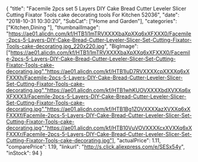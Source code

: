 {
	"title": "Facemile 2pcs set 5 Layers DIY Cake Bread Cutter Leveler Slicer Cutting Fixator Tools cake decorating tools For Kitchen 52036",
	"date": "2018-10-31 10:30:20",
	"SubCat": ["Home and Garden"],
	"categories": ["Kitchen,Dining "],
	"thumbnailImage": "https://ae01.alicdn.com/kf/HTB1i1mTRVXXXXbaXpXXq6xXFXXX0/Facemile-2pcs-5-Layers-DIY-Cake-Bread-Cutter-Leveler-Slicer-Set-Cutting-Fixator-Tools-cake-decorating.jpg_220x220.jpg",
	"BigImage": ["https://ae01.alicdn.com/kf/HTB1i1mTRVXXXXbaXpXXq6xXFXXX0/Facemile-2pcs-5-Layers-DIY-Cake-Bread-Cutter-Leveler-Slicer-Set-Cutting-Fixator-Tools-cake-decorating.jpg","https://ae01.alicdn.com/kf/HTB1IuD7RVXXXXcpXXXXq6xXFXXXh/Facemile-2pcs-5-Layers-DIY-Cake-Bread-Cutter-Leveler-Slicer-Set-Cutting-Fixator-Tools-cake-decorating.jpg","https://ae01.alicdn.com/kf/HTB1whKUOVXXXXbdXVXXq6xXFXXX3/Facemile-2pcs-5-Layers-DIY-Cake-Bread-Cutter-Leveler-Slicer-Set-Cutting-Fixator-Tools-cake-decorating.jpg","https://ae01.alicdn.com/kf/HTB1Bg1ZOVXXXXazXVXXq6xXFXXXf/Facemile-2pcs-5-Layers-DIY-Cake-Bread-Cutter-Leveler-Slicer-Set-Cutting-Fixator-Tools-cake-decorating.jpg","https://ae01.alicdn.com/kf/HTB10VuVOVXXXXcxXVXXq6xXFXXXr/Facemile-2pcs-5-Layers-DIY-Cake-Bread-Cutter-Leveler-Slicer-Set-Cutting-Fixator-Tools-cake-decorating.jpg"],
	"actualPrice": 1.11,
	"comparePrice": 1.19,
	"linkurl": "http://s.click.aliexpress.com/e/SESx54y",
	"inStock": 94
}
